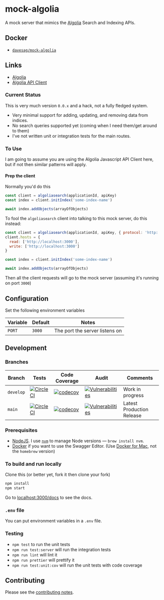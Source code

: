 # mock-algolia

A mock server that mimics the [Algolia](https://www.algolia.com) Search and Indexing APIs.

## Docker

- [`davesag/mock-algolia`](https://hub.docker.com/r/davesag/mock-algolia/)

## Links

- [Algolia](https://www.algolia.com)
- [Algolia API Client](https://www.algolia.com/doc/)

### Current Status

This is very much version `0.0.x` and a hack, not a fully fledged system.

- Very minimal support for adding, updating, and removing data from indices.
- No search queries supported yet (coming when I need them/get around to them)
- I've not written unit or integration tests for the main routes.

### To Use

I am going to assume you are using the Algolia Javascript API Client here, but if not then similar patterns will apply.

#### Prep the client

Normally you'd do this

```js
const client = algoliasearch(applicationId, apiKey)
const index = client.initIndex('some-index-name')

await index.addObjects(arrayOfObjects)
```

To fool the `algoliasearch` client into talking to this mock server, do this instead:

```js
const client = algoliasearch(applicationId, apiKey, { protocol: 'http:' })
client.hosts = {
  read: ['http://localhost:3000'],
  write: ['http://localhost:3000']
}

const index = client.initIndex('some-index-name')

await index.addObjects(arrayOfObjects)
```

Then all the client requests will go to the mock server (assuming it's running on port `3000`)

## Configuration

Set the following environment variables

| Variable | Default | Notes                          |
| -------- | ------- | ------------------------------ |
| `PORT`   | `3000`  | The port the server listens on |

## Development

### Branches

<!-- prettier-ignore -->
| Branch    | Tests | Code Coverage | Audit | Comments |
| --------- | ----- | ------------- | ----- | -------- |
| `develop` | [![CircleCI](https://circleci.com/gh/davesag/mock-algolia/tree/develop.svg?style=svg)](https://circleci.com/gh/davesag/mock-algolia/tree/develop) | [![codecov](https://codecov.io/gh/davesag/mock-algolia/branch/develop/graph/badge.svg)](https://codecov.io/gh/davesag/mock-algolia) | [![Vulnerabilities](https://snyk.io/test/github/davesag/mock-algolia/develop/badge.svg)](https://snyk.io/test/github/davesag/mock-algolia/develop) | Work in progress |
| `main`  | [![CircleCI](https://circleci.com/gh/davesag/mock-algolia/tree/main.svg?style=svg)](https://circleci.com/gh/davesag/mock-algolia/tree/main) | [![codecov](https://codecov.io/gh/davesag/mock-algolia/branch/main/graph/badge.svg)](https://codecov.io/gh/davesag/mock-algolia) | [![Vulnerabilities](https://snyk.io/test/github/davesag/mock-algolia/main/badge.svg)](https://snyk.io/test/github/davesag/mock-algolia/main) | Latest Production Release |

### Prerequisites

- [NodeJS](htps://nodejs.org). I use [`nvm`](https://github.com/creationix/nvm) to manage Node versions — `brew install nvm`.
- [Docker](https://www.docker.com) if you want to use the Swagger Editor. (Use [Docker for Mac](https://docs.docker.com/docker-for-mac/), not the `homebrew` version)

### To build and run locally

Clone this (or better yet, fork it then clone your fork)

```sh
npm install
npm start
```

Go to [localhost:3000/docs](http://127.0.0.1:3000/docs) to see the docs.

### `.env` file

You can put environment variables in a `.env` file.

### Testing

- `npm test` to run the unit tests
- `npm run test:server` will run the integration tests
- `npm run lint` will lint it
- `npm run prettier` will prettify it
- `npm run test:unit:cov` will run the unit tests with code coverage

## Contributing

Please see the [contributing notes](CONTRIBUTING.md).
